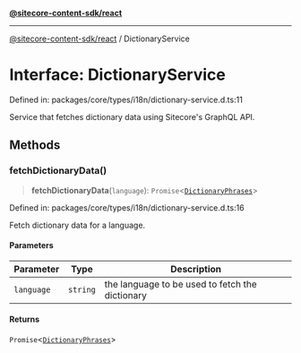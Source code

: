 [**@sitecore-content-sdk/react**](../README.md)

***

[@sitecore-content-sdk/react](../README.md) / DictionaryService

# Interface: DictionaryService

Defined in: packages/core/types/i18n/dictionary-service.d.ts:11

Service that fetches dictionary data using Sitecore's GraphQL API.

## Methods

### fetchDictionaryData()

> **fetchDictionaryData**(`language`): `Promise`\<[`DictionaryPhrases`](DictionaryPhrases.md)\>

Defined in: packages/core/types/i18n/dictionary-service.d.ts:16

Fetch dictionary data for a language.

#### Parameters

| Parameter | Type | Description |
| ------ | ------ | ------ |
| `language` | `string` | the language to be used to fetch the dictionary |

#### Returns

`Promise`\<[`DictionaryPhrases`](DictionaryPhrases.md)\>
